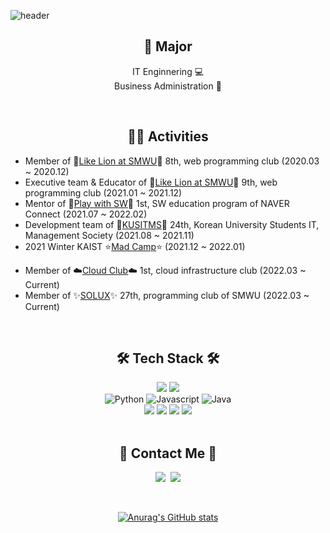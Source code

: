 
![header](https://capsule-render.vercel.app/api?type=waving&color=auto&height=300&section=header&text=Jeongin%20Yoon&fontSize=90)

<div align="center">

## 🏫 Major 
IT Enginnering 💻 <br/>
Business Administration 💼
   
   <br/>
 </div>

<div align="center">

## 👩‍💻 Activities    </div>

<!--

| Activity | Position | Duration | Description |
|---|---|---|---|
| [Like Lion](https://www.likelion.net/univ) at SMWU 8th | Member | 2020.03-2020.12 | Web Programming Club |
| [Like Lion](https://www.likelion.net/univ) at SMWU 9th | Executive Team & Educator | 2021.01-2021.12 | Web Programming Club |
|[Play with SW](https://www.playsw.or.kr/main) | Mentor | 2021.07-2022.02| SW Eductaion Program of NAVER Connect
| [KUSITMS](https://cafe.naver.com/kusitms) | Development Team | 2021.08-2021.11 | Korean University Students IT, Management Society |
| [SMARTeer](https://www.instagram.com/smwu_smarteer/) | Team Leader of Education team | 2021.01-2021.12 | Leadership group(Volunteering club) of SMWU Library
| 2021 Winter [Mad Camp](https://madcamp.io/)| Development Team | 2021.12-2022.01 | Programming Camp
-->
* Member of 🦁[Like Lion at SMWU](https://www.likelion.net/univ)🦁 8th, web programming club (2020.03 ~ 2020.12)
* Executive team & Educator of 🦁[Like Lion at SMWU](https://www.likelion.net/univ)🦁 9th, web programming club (2021.01 ~ 2021.12)
* Mentor of 🤖[Play with SW](https://www.playsw.or.kr/main)🤖 1st, SW education program of NAVER Connect (2021.07 ~ 2022.02)
* Development team of 🔗[KUSITMS](https://cafe.naver.com/kusitms)🔗 24th, Korean University Students IT, Management Society (2021.08 ~ 2021.11)
* 2021 Winter KAIST ⭐️[Mad Camp](https://madcamp.io/)⭐️ (2021.12 ~ 2022.01)
<!-- * Member of ☁️[Cloud Club](https://cloudclub.notion.site/cloudclub/Cloud-Club-1-39782e4d00f24b07aea8484e5a86110e)☁️ 1st, cloud infrastructure club (2022.03 ~ Current)-->
* Member of ☁️[Cloud Club](https://cloudclub.oopy.io/)☁️ 1st, cloud infrastructure club (2022.03 ~ Current)
* Member of ✨[SOLUX](https://solux.dev/)✨ 27th, programming club of SMWU (2022.03 ~ Current)
<!--* Team leader of 📚[SMARTeer](https://cafe.naver.com/smarteer)📚 Education team, Leadership group of SMWU Library (2021.01 ~ 2021.12)
* Member of 📚[SMARTeer](https://cafe.naver.com/smarteer)📚 Education team & Global team, Leadership group of SMWU Library (2020.04 ~ 2021.12)-->


<div align="center">
<br/>

## 🛠 Tech Stack 🛠
<p>

 
<img src="https://img.shields.io/badge/Django-092E20?style=for-thebadge&logo=Django&logoColor=white"/>
<img src="https://img.shields.io/badge/Node.js-339933?style=for-thebadge&logo=Node.js&logoColor=white"/>
<!--<img src="https://img.shields.io/badge/-React-61DAFB?logo=react&logoColor=white"/>-->

<br/>
<img alt="Python" src ="https://img.shields.io/badge/Python-3776AB?&style=for-thebadge&logo=Python&logoColor=white"/>
<img alt="Javascript" src ="https://img.shields.io/badge/Javascript-F7DF1E.svg?&style=for-thebadge&logo=Javascript&logoColor=white"/>
<img alt="Java" src="https://img.shields.io/badge/Java-007396.svg?&style=for-thebadge&logo=Java&logoColor=white"/> 
<!--<img alt="C" src ="https://img.shields.io/badge/C-A8B9CC.svg?&style=for-the badge&logo=C&logoColor=white"/> 
<img alt="C++" src ="https://img.shields.io/badge/C++-00599C.svg?&style=for-the badge&logo=C%2B%2B&logoColor=white"/>-->
<br/>
   
<img src="https://img.shields.io/badge/MongoDB-47A248?style=for-thebadge&logo=MongoDB&logoColor=white"/>
<img src="https://img.shields.io/badge/Mysql-E6B91E?style=for-thebadge&logo=MySql&logoColor=white"/>
<img src="https://img.shields.io/badge/github-181717?style=for-thebadge&logo=github&logoColor=white"/>
<img src="https://img.shields.io/badge/git-F05032?style=for-thebadge&logo=git&logoColor=white"/>

   <br/>
   
<br/>
   
   </p>

</div>


<div align="center">

## 🌈 Contact Me 🌈
<p align="center">
  <a href="https://www.instagram.com/j_nini99/"><img src="https://img.shields.io/badge/Instagram-E4405F?style=for-thebadge&logo=Instagram&logoColor=white&link=https://www.instagram.com/j_nini99/"/></a>&nbsp
  <a href="mailto:yoonjeongin@sookmyung.ac.kr"><img src="https://img.shields.io/badge/Gmail-d14836?style=for-thebadge&logo=Gmail&logoColor=white&link=yoonjeongin@sookmyung.ac.kr"/></a>
</p>
   <br/>


[![Anurag's GitHub stats](https://github-readme-stats.vercel.app/api?username=JeongIn37)](https://github.com/anuraghazra/github-readme-stats)
</div>
